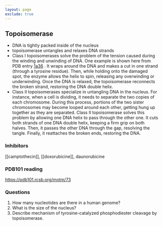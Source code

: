 ```yaml
---
layout: page
exclude: true
---
```

## Topoisomerase

* DNA is tightly packed inside of the nucleus
* topoisomerase untangles and relaxes DNA strands
* Class I topoisomerases solve the problem of the tension caused during the winding and unwinding of DNA. One example is shown here from PDB entry [1a36](http://www.rcsb.org/pdb/explore/explore.do?structureId=1a36) . It wraps around the DNA and makes a cut in one strand (through a tyrosine residue). Then, while holding onto the damaged spot, the enzyme allows the helix to spin, releasing any overwinding or underwinding. Once the DNA is relaxed, the topoisomerase reconnects the broken strand, restoring the DNA double helix.
* Class II topoisomerases specialize in untangling DNA in the nucleus. For instance, when a cell is dividing, it needs to separate the two copies of each chromosome. During this process, portions of the two sister chromosomes may become looped around each other, getting hung up together as they are separated. Class II topoisomerase solves this problem by allowing one DNA helix to pass through the other one. It cuts both strands of one DNA double helix, keeping a firm grip on both halves. Then, it passes the other DNA through the gap, resolving the tangle. Finally, it reattaches the broken ends, restoring the DNA.

### Inhibitors
[[camptothecin]], [[doxorubicine]], daunorubicine

### PDB101 reading
https://pdb101.rcsb.org/motm/73

### Questions
1. How many nucleotides are there in a human genome?
2. What is the size of the nucleus?
3. Describe mechanism of tyrosine-catalyzed phosphodiester cleavage by topoisomerase.
